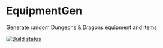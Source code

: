 EquipmentGen
============

Generate random Dungeons & Dragons equipment and items

[![Build status](https://ci.appveyor.com/api/projects/status/d5fyqe7id26yrwdf)](https://ci.appveyor.com/project/cidthecoatrack/treasuregen)
